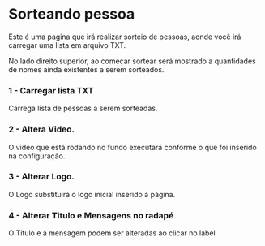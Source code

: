 # Sorteando pessoa

Este é uma pagina que irá realizar sorteio de pessoas, aonde você irá carregar uma lista em arquivo TXT.

No lado direito superior, ao começar sortear será mostrado a quantidades de nomes ainda existentes a serem sorteados.

### 1 - Carregar lista TXT 

Carrega lista de pessoas a serem sorteadas.

### 2 - Altera Video.

O video que está rodando no fundo executará conforme o que foi inserido na configuração.

### 3 - Alterar Logo.

O Logo substituirá o logo inicial inserido á página.


### 4 - Alterar Titulo e Mensagens no radapé

O Título e a mensagem podem ser alteradas ao clicar no label

